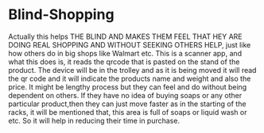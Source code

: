 # Blind-Shopping
Actually this helps THE BLIND AND MAKES THEM FEEL THAT HEY ARE DOING REAL SHOPPING AND WITHOUT SEEKING OTHERS HELP, just like how others do in big shops like Walmart etc.
This is a scanner app, and what this does is, it reads the qrcode that is pasted on the stand of the product. The device will be in the 
trolley and as it is being moved it will read the qr code and it will indicate the products name and weight and also the price.
It might be lengthy process but they can feel and do without being dependent on others.
If they have no idea of buying soaps or any other particular product,then they can just move faster as in the starting of the racks, 
it will be mentioned that, this area is full of soaps or liquid wash or etc. So it will help in reducing their time in purchase.
